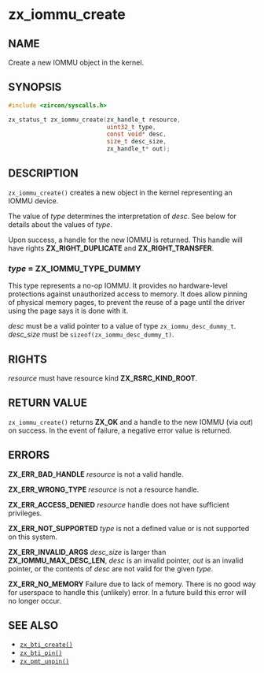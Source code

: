 # zx_iommu_create

## NAME

<!-- Updated by update-docs-from-abigen, do not edit. -->

Create a new IOMMU object in the kernel.

## SYNOPSIS

<!-- Updated by update-docs-from-abigen, do not edit. -->

```c
#include <zircon/syscalls.h>

zx_status_t zx_iommu_create(zx_handle_t resource,
                            uint32_t type,
                            const void* desc,
                            size_t desc_size,
                            zx_handle_t* out);
```

## DESCRIPTION

`zx_iommu_create()` creates a new object in the kernel representing an IOMMU device.

The value of *type* determines the interpretation of *desc*.  See below for
details about the values of *type*.

Upon success, a handle for the new IOMMU is returned.  This handle will have rights
**ZX_RIGHT_DUPLICATE** and **ZX_RIGHT_TRANSFER**.

### *type* = **ZX_IOMMU_TYPE_DUMMY**

This type represents a no-op IOMMU.  It provides no hardware-level protections
against unauthorized access to memory.  It does allow pinning of physical memory
pages, to prevent the reuse of a page until the driver using the page says it is
done with it.

*desc* must be a valid pointer to a value of type `zx_iommu_desc_dummy_t`.
*desc_size* must be `sizeof(zx_iommu_desc_dummy_t)`.

## RIGHTS

<!-- Updated by update-docs-from-abigen, do not edit. -->

*resource* must have resource kind **ZX_RSRC_KIND_ROOT**.

## RETURN VALUE

`zx_iommu_create()` returns **ZX_OK** and a handle to the new IOMMU
(via *out*) on success.  In the event of failure, a negative error value
is returned.

## ERRORS

**ZX_ERR_BAD_HANDLE**  *resource* is not a valid handle.

**ZX_ERR_WRONG_TYPE**  *resource* is not a resource handle.

**ZX_ERR_ACCESS_DENIED**  *resource* handle does not have sufficient privileges.

**ZX_ERR_NOT_SUPPORTED** *type* is not a defined value or is not
supported on this system.

**ZX_ERR_INVALID_ARGS**  *desc_size* is larger than **ZX_IOMMU_MAX_DESC_LEN**,
*desc* is an invalid pointer, *out* is an invalid pointer, or the contents of
*desc* are not valid for the given *type*.

**ZX_ERR_NO_MEMORY**  Failure due to lack of memory.
There is no good way for userspace to handle this (unlikely) error.
In a future build this error will no longer occur.

## SEE ALSO

 - [`zx_bti_create()`]
 - [`zx_bti_pin()`]
 - [`zx_pmt_unpin()`]

<!-- References updated by update-docs-from-abigen, do not edit. -->

[`zx_bti_create()`]: bti_create.md
[`zx_bti_pin()`]: bti_pin.md
[`zx_pmt_unpin()`]: pmt_unpin.md
